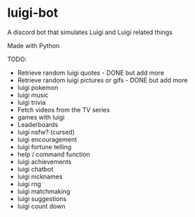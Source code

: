 
# luigi-bot
A discord bot that simulates Luigi and Luigi related things

Made with Python

TODO:
- Retrieve random luigi quotes - DONE but add more
- Retrieve random luigi pictures or gifs - DONE but add more
- luigi pokemon
- luigi music
- luigi trivia
- Fetch videos from the TV series
- games with luigi
- Leaderboards
- luigi nsfw? (cursed)
- luigi encouragement
- luigi fortune telling
- help / command function
- luigi achievements
- luigi chatbot
- luigi nicknames
- luigi rng
- luigi matchmaking
- luigi suggestions
- luigi count down

